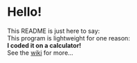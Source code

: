 # Hello!
This README is just here to say:  
This program is lightweight for one reason:  
**I coded it on a calculator!**  
See the [wiki](github.com/sawsaw99-stack/PyNN/wiki) for more...
